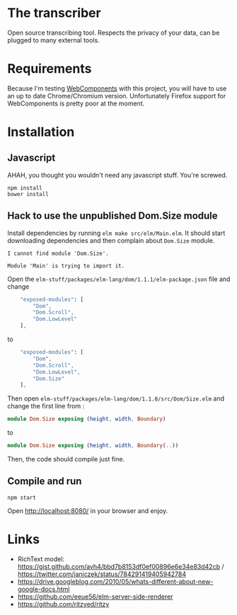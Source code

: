 # The transcriber

Open source transcribing tool. Respects the privacy of your data, can be plugged to many external tools.

# Requirements

Because I'm testing [WebComponents](http://webcomponents.org/) with this project, you will have to use an up to date Chrome/Chromium version. Unfortunately Firefox support for WebComponents is pretty poor at the moment.


# Installation

## Javascript

AHAH, you thought you wouldn't need any javascript stuff. You're screwed.

    npm install
    bower install


## Hack to use the unpublished Dom.Size module

Install dependencies by running `elm make src/elm/Main.elm`. It should start downloading dependencies and then complain about `Dom.Size` module.

    I cannot find module 'Dom.Size'.

    Module 'Main' is trying to import it.

Open the `elm-stuff/packages/elm-lang/dom/1.1.1/elm-package.json` file and change

```elm
    "exposed-modules": [
        "Dom",
        "Dom.Scroll",
        "Dom.LowLevel"
    ],
```

to

```elm
    "exposed-modules": [
        "Dom",
        "Dom.Scroll",
        "Dom.LowLevel",
        "Dom.Size"
    ],
```

Then open `elm-stuff/packages/elm-lang/dom/1.1.0/src/Dom/Size.elm` and change the first line from :

```elm
module Dom.Size exposing (height, width, Boundary)
```

to

```elm
module Dom.Size exposing (height, width, Boundary(..))
```

Then, the code should compile just fine.

## Compile and run

    npm start

Open [http://localhost:8080/](http://localhost:8080/) in your browser and enjoy.

# Links

- RichText model: https://gist.github.com/avh4/bbd7b8153df0ef00896e6e34e83d42cb / https://twitter.com/janiczek/status/784291419405942784
- https://drive.googleblog.com/2010/05/whats-different-about-new-google-docs.html
- https://github.com/eeue56/elm-server-side-renderer
- https://github.com/ritzyed/ritzy
